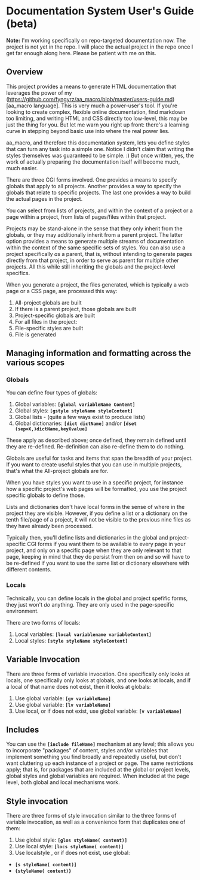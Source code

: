# Documentation System User's Guide (beta)

**Note:** I'm working specifically on repo-targeted documentation now. The
project is not yet in the repo. I will place the actual project in the
repo once I get far enough along here. Please be patient with me on
this.

## Overview

This project provides a means to generate HTML documentation that
leverages the power of my (https://github.com/fyngyrz/aa_macro/blob/master/users-guide.md)[aa_macro language]. This is very much a
power-user's tool. If you're looking to create complex, flexible online
documentation, find markdown too limiting, and writing HTML and CSS
directly too low-level, this may be just the thing for you. But let me
warn you right up front: there's a learning curve in stepping beyond
basic use into where the real power lies.

aa_macro, and therefore this documentation system, lets you define
styles that can turn any task into a simple one. Notice I didn't claim
that writing the styles themselves was guaranteed to be simple. :\) But
once written, yes, the work of actually preparing the documentation
itself will become much, much easier.

There are three CGI forms involved. One provides a means to specify
globals that apply to all projects. Another provides a way to specify
the globals that relate to specific projects. The last one provides a
way to build the actual pages in the project.

You can select from lists of projects, and within the context of a
project or a page within a project, from lists of pages/files within
that project.

Projects may be stand-alone in the sense that they only inherit from the
globals, or they may additionally inherit from a parent project. The latter
option provides a means to generate multiple streams of documentation
within the context of the same specific sets of styles. You can also
use a project specifically *as* a parent, that is, without intending to
generate pages directly from that project, in order to serve as parent
for multiple other projects. All this while still inheriting the globals
and the project-level specifics.

When you generate a project, the files generated, which is typically a
web page or a CSS page, are processed this way:

 1. All-project globals are built
 2. If there is a parent project, those globals are built
 3. Project-specific globals are built
 4. For all files in the project:
   1. File-specific styles are built
   2. File is generated

## Managing information and formatting across the various scopes

### Globals

You can define four types of globals:

 1. Global variables: **`[global variableName Content]`**
 2. Global styles: **`[gstyle styleName styleContent]`**
 3. Global lists - \(quite a few  ways exist to produce lists\)
 4. Global dictionaries: **`[dict dictName]`** and/or **`[dset (sep=X,)dictName,keyXvalue]`**

These apply as described above; once defined, they remain defined until
they are re-defined. Re-definition can also re-define them to do
nothing.

Globals are useful for tasks and items that span the breadth of your
project. If you want to create useful styles that you can use in
multiple projects, that's what the All-project globals are for.

When you have styles you want to use in a specific project, for instance
how a specific project's web pages will be formatted, you use the
project specific globals to define those.

Lists and dictionaries don't have local forms in the sense of where in
the project they are visible. However, if you define a list or a
dictionary on the tenth file/page of a project, it will not be visible
to the previous nine files as they have already been processed.

Typically then, you'll define lists and dictionaries in the global and
project-specific CGI forms if you want them to be available to every page in your
project, and only on a specific page when they are only relevant to that
page, keeping in mind that they do persist from then on and so will have
to be re-defined if you want to use the same list or dictionary
elsewhere with different contents.

### Locals

Technically, you can define locals in the global and project spefific forms,
they just won't *do* anything. They are only used in the page-specific environment.

There are two forms of locals:

 1. Local variables: **`[local variablename variableContent]`**
 2. Local styles: **`[style styleName styleContent]`**
 
## Variable Invocation

There are three forms of variable invocation. One specifically only
looks at locals, one specifically only looks at globals, and one
looks at locals, and if a local of that name does not exist, then
it looks at globals:

 1. Use global variable: **`[gv variableName]`**
 2. Use global variable: **`[lv variableName]`**
 3. Use local, or if does not exist, use global variable: **`[v variableName]`**

## Includes

You can use the **`[include fileName]`** mechanism at any level; this
allows you to incorporate "packages" of content, styles and/or variables
that implement something you find broadly and repeatedly useful, but
don't want cluttering up each instance of a project or page. The same
restrictions apply; that is, for packages that are included at the
global or project levels, global styles and global variables are
required. When included at the page level, both global and local
mechanisms work.

## Style invocation

There are three forms of style invocation similar to the three forms of
variable invocation, as well as a convenience form that duplicates one
of them:

 1. Use global style: **`[glos styleName( content)]`**
 2. Use local style: **`[locs styleName( content)]`**
 3. Use localstyle , or if does not exist, use global:
   * **`[s styleName( content)]`**  
   * **`{styleName( content)}`**

